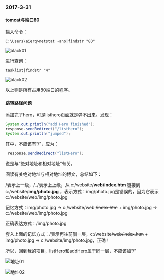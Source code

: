 ### 2017-3-31

#### tomcat与端口80

输入命令：

```
C:\Users\aierq>netstat -ano|findstr "80"
```

![black01](F:\编程\Pictures\black01.PNG)

进行查询：

```
tasklist|findstr "4"
```

![black02](F:\编程\Pictures\black02.PNG)

以上则是所有占用80端口的程序。

#### 跳转路径问题

添加完了hero，可是listhero页面就是弹不出来。发现：

```java
System.out.println("add Hero finished");
response.sendRedirect("/listHero");
System.out.println("jumped");
```

其中，不应该有“/”，应为：

```java
 response.sendRedirect("listHero");
```

说是与“绝对地址和相对地址”有关。

阅读有关绝对地址与相对地址的博文，总结如下：

/表示上一级，/../表示上上级，从 c:/website/**web/index.htm**  链接到  c:/website/**img/photo.jpg**  ，表示方式：img/photo.jpg是错误的，因为它表示 c:/website/web/img/photo.jpg

记忆方式：img/photo.jpg → c:/website/web ~~/index.htm~~  + img/photo.jpg  → c:/website/web/img/photo.jpg

正确表达方式：/img/photo.jpg

套入上面的记忆方式：/表示再往前删一层，c:/website~~/web/index.htm~~  + img/photo.jpg  → c:/website/img/photo.jpg，正确！

所以，回到我的项目，listHero和addHero属于同一层，不应该加“/”

![地址01](F:\编程\Pictures\地址01.png)

![地址02](F:\编程\Pictures\地址02.png)









